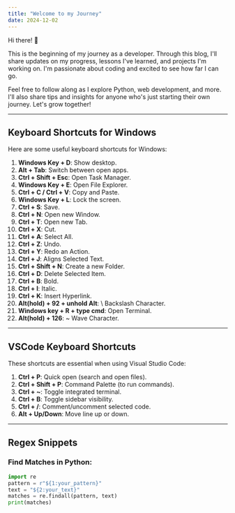 ```yaml
---
title: "Welcome to my Journey"
date: 2024-12-02
---
```


Hi there! 👋

This is the beginning of my journey as a developer. Through this blog, I'll share updates on my progress, lessons I've learned, and projects I'm working on. I'm passionate about coding and excited to see how far I can go.

Feel free to follow along as I explore Python, web development, and more. I'll also share tips and insights for anyone who's just starting their own journey. Let's grow together!

---

## Keyboard Shortcuts for Windows

Here are some useful keyboard shortcuts for Windows:

1. **Windows Key + D**: Show desktop.
2. **Alt + Tab**: Switch between open apps.
3. **Ctrl + Shift + Esc**: Open Task Manager.
4. **Windows Key + E**: Open File Explorer.
5. **Ctrl + C / Ctrl + V**: Copy and Paste.
6. **Windows Key + L**: Lock the screen.
7. **Ctrl + S**: Save.
8. **Ctrl + N**: Open new Window.
9. **Ctrl + T**: Open new Tab.
10. **Ctrl + X**: Cut.
11. **Ctrl + A**: Select All.
12. **Ctrl + Z**: Undo.
13. **Ctrl + Y**: Redo an Action.
14. **Ctrl + J**: Aligns Selected Text.
15. **Ctrl + Shift + N**: Create a new Folder.
16. **Ctrl + D**: Delete Selected Item.
17. **Ctrl + B**: Bold.
18. **Ctrl + I**: Italic.
19. **Ctrl + K**: Insert Hyperlink.
20. **Alt(hold) + 92 + unhold Alt**: \ Backslash Character.
21. **Windows key + R + type cmd**: Open Terminal.
22. **Alt(hold) + 126**: ~ Wave Character.

---

## VSCode Keyboard Shortcuts

These shortcuts are essential when using Visual Studio Code:

1. **Ctrl + P**: Quick open (search and open files).
2. **Ctrl + Shift + P**: Command Palette (to run commands).
3. **Ctrl + ~**: Toggle integrated terminal.
4. **Ctrl + B**: Toggle sidebar visibility.
5. **Ctrl + /**: Comment/uncomment selected code.
6. **Alt + Up/Down**: Move line up or down.

---

## Regex Snippets

### Find Matches in Python:
```python
import re
pattern = r"${1:your_pattern}"
text = "${2:your_text}"
matches = re.findall(pattern, text)
print(matches)
